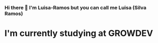 ### Hi there 👋 I'm Luisa-Ramos but you can call me Luisa (Silva Ramos)

# I'm currently studying at GROWDEV

